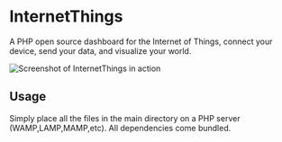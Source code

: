 InternetThings
==============
A PHP open source dashboard for the Internet of Things, connect your device, send your data, and visualize your world.

![Screenshot of InternetThings in action](https://raw2.github.com/kevinvincent/InternetThings/master/screenshots/1.png)

Usage
-----
Simply place all the files in the main directory on a PHP server (WAMP,LAMP,MAMP,etc). All dependencies come bundled.

